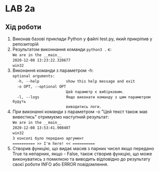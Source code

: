 # LAB 2a

## Хід роботи
1. Виконав базові приклади Python у файлі test.py, який прикріпив у репозиторій
2. Результатом виконнання команди `python3 .` є:<br/>
`We are in the __main__`<br/>
`2020-12-08 13:23:22.328677`<br/>
`win32`<br/>
3. Виконання команди з параметром -h:<br/>
`optional arguments:`<br/>
`  -h, --help            show this help message and exit`<br/>
`  -o OPT, --optional OPT`<br/>
`                        Цей параметр є вибірковим.`<br/>
`  -l, --logs            Якщо виконати команду з цим параметром будуть`<br/>
`                        виводитись логи.`<br/>
4. При виконанні команди з параметром -o "Цей текст також має вивестись" отримуємо наступний результат:<br/>
`We are in the __main__`<br/>
`2020-12-08 13:53:41.908407`<br/>
`win32`<br/>
`З консолі було передано аргумент`<br/>
 `========== >> I'm here! << ==========`<br/>
5. Створив функцію, що видає масив з парних чисел якщо передано True та непарних, якщо - False, також створив функцію, що може виконуватись з помилкою та виводить відповідно до результату своєї роботи INFO або ERROR повідомлення.